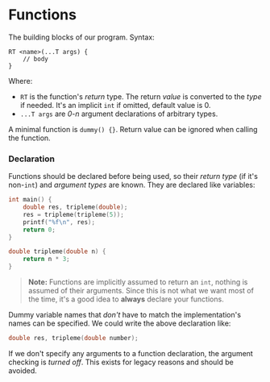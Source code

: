 # Functions

The building blocks of our program. Syntax:

```
RT <name>(...T args) {
    // body
}
```

Where:

* `RT` is the function's *return* type. The return *value* is converted to the *type* if needed. It's an implicit `int` if omitted, default value is 0.
* `...T args` are *0-n* argument declarations of arbitrary types.

A minimal function is `dummy() {}`. Return value can be ignored when calling the function.

### Declaration

Functions should be declared before being used, so their *return type* (if it's non-`int`) and *argument types* are known. They are declared like variables:

```c
int main() {
    double res, tripleme(double);
    res = tripleme(tripleme(5));
    printf("%f\n", res);
    return 0;
}

double tripleme(double n) {
    return n * 3;
}
```

> **Note:** Functions are implicitly assumed to return an `int`, nothing is assumed of their arguments. Since this is not what we want most of the time, it's a good idea to **always** declare your functions.

Dummy variable names that *don't* have to match the implementation's names can be specified. We could write the above declaration like:

```c
double res, tripleme(double number);
```

If we don't specify any arguments to a function declaration, the argument checking is *turned off*. This exists for legacy reasons and should be avoided.
